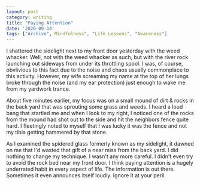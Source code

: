 ```yaml
---
layout: post
category: writing
title: "Paying Attention"
date: '2020-09-14'
tags: ["Archive", Mindfulness", "Life Lessons", "Awareness"]
---
```


I shattered the sidelight next to my front door yesterday with the weed whacker. Well, not with the weed whacker as such, but with the river rock launching out sideways from under its throttling spool. I was, of course, obvlivious to this fact due to the noise and chaos usually commonplace to this activity. However, my wife screaming my name at the top of her lungs broke through the noise (and my ear protection) just enough to wake me from my yardwork trance.

<!--more-->

About five minutes earlier, my focus was on a small mound of dirt & rocks in the back yard that was sprouting some grass and weeds. I heard a loud bang that startled me and when I look to my right, I noticed one of the rocks from the mound had shot out to the side and hit the neighbors fence quite hard. I fleetingly noted to myself that I was lucky it was the fence and not my tibia getting hammered by that stone.

As I examined the spidered glass formerly known as my sidelight, it dawned on me that I'd wasted that gift of a near miss from the back yard. I did nothing to change my technique. I wasn't any more careful. I didn't even try to avoid the rock bed near my front door. I think paying attention is a hugely underrated habit in every aspect of life. The information is out there. Sometimes it even announces itself loudly. Ignore it at your peril.